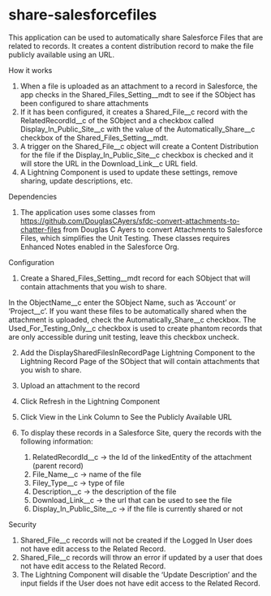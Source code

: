 # share-salesforcefiles

This application can be used to automatically share Salesforce Files that are related to records. It creates a content distribution record to make the file publicly available using an URL. 

How it works

1. When a file is uploaded as an attachment to a record in Salesforce, the app checks in the Shared_Files_Setting__mdt to see if the SObject has been configured to share attachments
2. If it has been configured, it creates a Shared_File__c record with the RelatedRecordId__c of the SObject and a checkbox called Display_In_Public_Site__c with the value of the Automatically_Share__c checkbox of the Shared_Files_Setting__mdt. 
3. A trigger on the Shared_File__c object will create a Content Distribution for the file if the Display_In_Public_Site__c checkbox is checked and it will store the URL in the Download_Link__c URL field. 
4. A Lightning Component is used to update these settings, remove sharing, update descriptions, etc. 

Dependencies

1. The application uses some classes from https://github.com/DouglasCAyers/sfdc-convert-attachments-to-chatter-files from Douglas C Ayers to convert Attachments to Salesforce Files, which simplifies the Unit Testing. These classes requires Enhanced Notes enabled in the Salesforce Org. 



Configuration

1. Create a Shared_Files_Setting__mdt record for each SObject that will contain attachments that you wish to share. 

In the ObjectName__c enter the SObject Name, such as ‘Account’ or ‘Project__c’. 
If you want these files to be automatically shared when the attachment is uploaded, check the Automatically_Share__c checkbox. 
The Used_For_Testing_Only__c checkbox is used to create phantom records that are only accessible during unit testing, leave this checkbox uncheck. 

2. Add the DisplaySharedFilesInRecordPage Lightning Component to the Lightning Record Page of the SObject that will contain attachments that you wish to share. 

3. Upload an attachment to the record
4. Click Refresh in the Lightning Component 
5. Click View in the Link Column to See the Publicly Available URL 
6. To display these records in a Salesforce Site, query the records with the following information: 
    1. RelatedRecordId__c -> the Id of the linkedEntity of the attachment (parent record) 
    2. File_Name__c -> name of the file
    3. Filey_Type__c -> type of file
    4. Description__c -> the description of the file
    5. Download_Link__c -> the url that can be used to see the file
    6. Display_In_Public_Site__c -> if the file is currently shared or not

Security

1. Shared_File__c records will not be created if the Logged In User does not have edit access to the Related Record. 
2. Shared_File__c records will throw an error if updated by a user that does not have edit access to the Related Record. 
3. The Lightning Component will disable the ‘Update Description’ and the input fields if the User does not have edit access to the Related Record. 




